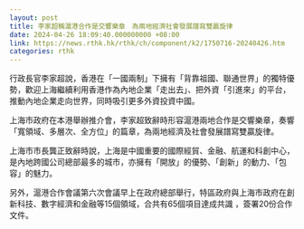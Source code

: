 ```yaml
---
layout: post
title: 李家超稱滬港合作是交響樂章　為兩地經濟社會發展譜寫雙贏旋律
date: 2024-04-26 18:09:40.000000000 +08:00
link: https://news.rthk.hk/rthk/ch/component/k2/1750716-20240426.htm
categories: rthk
---
```


行政長官李家超說，香港在「一國兩制」下擁有「背靠祖國、聯通世界」的獨特優勢，歡迎上海繼續利用香港作為內地企業「走出去」、把外資「引進來」的平台，推動內地企業走向世界，同時吸引更多外資投資中國。

上海市政府在本港舉辦推介會，李家超致辭時形容滬港兩地合作是交響樂章，奏響「寬領域、多層次、全方位」的篇章，為兩地經濟及社會發展譜寫雙贏旋律。

上海市市長龔正致辭時說，上海是中國重要的國際經貿、金融、航運和科創中心，是內地跨國公司總部最多的城市，亦擁有「開放」的優勢、「創新」的動力、「包容」的魅力。

另外，滬港合作會議第六次會議早上在政府總部舉行，特區政府與上海市政府在創新科技、數字經濟和金融等15個領域，合共有65個項目達成共識 ，簽署20份合作文件。
